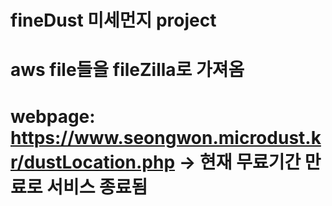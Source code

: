 # fineDust 미세먼지 project
# aws file들을 fileZilla로 가져옴
# webpage: https://www.seongwon.microdust.kr/dustLocation.php -> 현재 무료기간 만료로 서비스 종료됨
